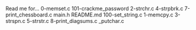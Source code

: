 Read me for...
 0-memset.c        101-crackme_password  2-strchr.c  4-strpbrk.c  7-print_chessboard.c  main.h      README.md
100-set_string.c  1-memcpy.c            3-strspn.c  5-strstr.c   8-print_diagsums.c    _putchar.c

